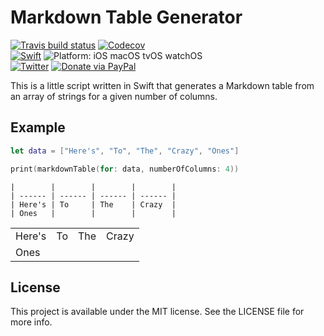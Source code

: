 # Markdown Table Generator
<p>
<a href="https://travis-ci.org/louisdh/markdown-table-gen"><img src="https://travis-ci.org/louisdh/markdown-table-gen.svg?branch=master" alt="Travis build status"/></a>
<a href="https://codecov.io/gh/louisdh/markdown-table-gen"><img src="https://codecov.io/gh/louisdh/markdown-table-gen/branch/master/graph/badge.svg" alt="Codecov"/></a>
<br>
<a href="https://developer.apple.com/swift/"><img src="https://img.shields.io/badge/Swift-4.0.3-orange.svg?style=flat" style="max-height: 300px;" alt="Swift"/></a>
<img src="https://img.shields.io/badge/Platforms-iOS%20%7C%20macOS%20%7C%20tvOS%20%7C%20watchOS%20%7C%20Linux-lightgrey.svg" style="max-height: 300px;" alt="Platform: iOS macOS tvOS watchOS">
<br>
<a href="http://twitter.com/LouisDhauwe"><img src="https://img.shields.io/badge/Twitter-@LouisDhauwe-blue.svg?style=flat" style="max-height: 300px;" alt="Twitter"/></a>
<a href="https://paypal.me/louisdhauwe"><img src="https://img.shields.io/badge/Donate-PayPal-green.svg?style=flat" alt="Donate via PayPal"/></a>
</p>

This is a little script written in Swift that generates a Markdown table from an array of strings for a given number of columns.

## Example

```swift
let data = ["Here's", "To", "The", "Crazy", "Ones"]

print(markdownTable(for: data, numberOfColumns: 4))
```

```	
|        |        |        |        |
| ------ | ------ | ------ | ------ |
| Here's | To     | The    | Crazy  |
| Ones   |        |        |        |
```						

|        |        |        |        |
| ------ | ------ | ------ | ------ |
| Here's | To     | The    | Crazy  |
| Ones   |        |        |        |


## License

This project is available under the MIT license. See the LICENSE file for more info.
